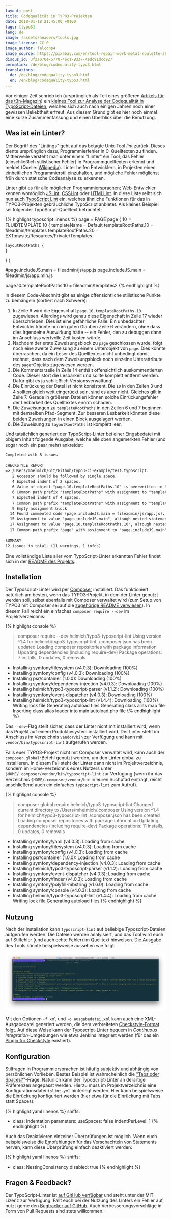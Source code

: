 ```yaml
---
layout: post
title: Codequalität in TYPO3-Projekten
date: 2018-01-18 21:45:00 +0100
tags: [typo3]
lang: de
image: /assets/headers/tools.jpg
image_license: CC-0
image_author: falconp4
image_source: https://pixabay.com/en/tool-repair-work-metal-roulette-2820951/
disqus_id: 3f3a070e-5770-46c1-9337-4edc91dcc927
permalink: /de/blog/codequality-typo3.html
translations:
  de: /de/blog/codequality-typo3.html
  en: /en/blog/codequality-typo3.html
---
```


Vor einiger Zeit schrieb ich (ursprünglich als Teil eines größeren [Artikels für das t3n-Magazin][t3n]) ein [kleines Tool zur Analyse der Codequalität in TypoScript-Dateien][github], welches sich auch nach einigen Jahren noch einer gewissen Beliebtheit erfreut. Aus diesem Grund gibt es hier noch einmal eine kurze Zusammenfassung und einen Überblick über die Benutzung.

<script src="https://asciinema.org/a/1jOJv3Z6onWSdIkTAxAWsGgoy.js" id="asciicast-1jOJv3Z6onWSdIkTAxAWsGgoy" async></script>

## Was ist ein Linter?

Der Begriff des "Lintings" geht auf das betagte Unix-Tool _lint_ zurück. Dieses diente ursprünglich dazu, Programmierfehler in C-Quelltexten zu finden. Mittlerweile versteht man unter einem "Linter" ein Tool, das Fehler (einschließlich stilistischer Fehler) in Programmquelltexten erkennt und meldet (Quelle: [Wikipedia][linter]). Linter helfen Entwicklern, in Projekten einen einheitlichen Programmierstil einzuhalten, und mögliche Fehler möglichst früh durch statische Codeanalyse zu erkennen.

Linter gibt es für alle möglichen Programmiersprachen; Web-Entwickler kennen womöglich [JSLint](http://jslint.com/), [CSSLint](http://csslint.net/) oder [HTMLLint](http://htmlhint.com/). In diese Liste reiht sich nun auch [TypoScript Lint][github] ein, welches ähnliche Funktionen für das in TYPO3-Projekten gebräuchliche TypoScript anbietet. Als kleines Beispiel sei folgender TypoScript-Quelltext betrachtet:

{% highlight typoscript linenos %}
page = PAGE
page  {
  10 = FLUIDTEMPLATE
   10 {
    templateName = Default
    templateRootPaths.10 = fileadmin/templates
   templateRootPaths.20 = EXT:mysite/Resources/Private/Templates

    layoutRootPaths {
    }
  }
}

#page.includeJS.main = fileadmin/js/app.js
page.includeJS.main = fileadmin/js/app.min.js

page.10.templateRootPaths.10 = fileadmin/templates2
{% endhighlight %}

In diesem Code-Abschnitt gibt es einige offensichtliche stilistische Punkte zu bemängeln (sortiert nach Schwere):

1. In Zeile 6 wird die Eigenschaft `page.10.templateRootPaths.10` zugewiesen. Allerdings wird genau diese Eigenschaft in Zeile 17 wieder überschrieben. Dies ist eine gefährliche Falle: Ein unbedachter Entwickler könnte nun im guten Glauben Zeile 6 verändern, ohne dass dies irgendeine Auswirkung hätte -- ein Fehler, den zu debuggen dann im Anschluss wertvolle Zeit kosten würde.
1. Nachdem der erste Zuweisungsblock zu `page` geschlossen wurde, folgt noch eine zweite Zuweisung zu einem Unterobjekt von `page`. Dies könnte überraschen, da ein Leser des Quelltextes nicht unbedingt damit rechnet, dass nach dem Zuweisungsblock noch einzelne Unterattribute des `page`-Objekts zugewiesen werden.
1. Die Kommentarzeile in Zeile 14 enthält offensichtlich auskommentierten Code. Dieser stört die Lesbarkeit und sollte komplett entfernt werden. Dafür gibt es ja schließlich Versionsverwaltung!
1. Die Einrückung der Datei ist nicht konsistent. Die `10` in den Zeilen 3 und 4 sollten gleich weit eingerückt sein, sind es aber nicht. Gleiches gilt in Zeile 7. Gerade in größeren Dateien können solche Einrückungsfehler der Lesbarkeit des Quelltextes enorm schaden.
1. Die Zuweisungen zu `templateRootPaths` in den Zeilen 6 und 7 beginnen mit demselben Pfad-Segment. Zur besseren Lesbarkeit könnten diese beiden Zuweisungen in einen Block ausgelagert werden.
1. Die Zuweisung zu `layoutRootPaths` ist komplett leer.

Und tatsächlich generiert der TypoScript-Linter bei einer Eingabedatei mit obigem Inhalt folgende Ausgabe, welche alle oben angemerkten Fehler (und sogar noch ein paar mehr) ankreidet:

```txt
Completed with 8 issues

CHECKSTYLE REPORT
=> /Users/mhelmich/Git/Github/typo3-ci-example/test.typoscript.
   2 Accessor should be followed by single space.
   4 Expected indent of 2 spaces.
   6 Value of object "page.10.templateRootPaths.10" is overwritten in line 17.
   6 Common path prefix "templateRootPaths" with assignment to "templateRootPaths.20" in line 7. Consider merging them into a nested assignment.
   7 Expected indent of 4 spaces.
   7 Common path prefix "templateRootPaths" with assignment to "templateRootPaths.10" in line 6. Consider merging them into a nested assignment.
   9 Empty assignment block
  14 Found commented code (page.includeJS.main = fileadmin/js/app.js).
  15 Assignment to value "page.includeJS.main", altough nested statement for path "page" exists at line 2.
  17 Assignment to value "page.10.templateRootPaths.10", altough nested statement for path "page" exists at line 2.
  17 Common path prefix "page" with assignment to "page.includeJS.main" in line 15. Consider merging them into a nested assignment.

SUMMARY
12 issues in total. (11 warnings, 1 infos)
```

Eine vollständige Liste aller vom TypoScript-Linter erkannten Fehler findet sich in der [README des Projekts][github-features].

## Installation

Der Typoscript-Linter wird per [Composer][composer] installiert. Das funktioniert natürlich am besten, wenn das TYPO3-Projekt, in dem der Linter genutzt werden soll, selbst ebenfalls mit Composer verwaltet wird (zum Setup von TYPO3 mit Composer sei auf die [zugehörige README verwiesen][composer-typo3]). In diesem Fall reicht ein einfaches `composer require --dev` im Projektverzeichnis:

{% highlight console %}
> composer require --dev helmich/typo3-typoscript-lint
Using version ^1.4 for helmich/typo3-typoscript-lint
./composer.json has been updated
Loading composer repositories with package information
Updating dependencies (including require-dev)
Package operations: 7 installs, 0 updates, 0 removals
  - Installing symfony/filesystem (v4.0.3): Downloading (100%)
  - Installing symfony/config (v4.0.3): Downloading (100%)
  - Installing psr/container (1.0.0): Downloading (100%)
  - Installing symfony/dependency-injection (v4.0.3): Downloading (100%)
  - Installing helmich/typo3-typoscript-parser (v1.1.2): Downloading (100%)
  - Installing symfony/event-dispatcher (v4.0.3): Downloading (100%)
  - Installing helmich/typo3-typoscript-lint (v1.4.4): Downloading (100%)
Writing lock file
Generating autoload files
Generating  class alias map file
Inserting class alias loader into main autoload.php file
{% endhighlight %}

Das `--dev`-Flag stellt sicher, dass der Linter nicht mit installiert wird, wenn das Projekt auf einem Produktivsystem installiert wird. Der Linter steht im Anschluss im Verzeichnis `vendor/bin` zur Verfügung und kann mit `vendor/bin/typoscript-lint` aufgerufen werden.

Falls euer TYPO3-Projekt nicht mit Composer verwaltet wird, kann auch der `composer global`-Befehl genutzt werden, um den Linter global zu installieren. In diesem Fall steht der Linter dann nicht im Projektverzeichnis, sondern im Home-Verzeichnis eures Nutzers unter `$HOME/.composer/vendor/bin/typoscript-lint` zur Verfügung (wenn ihr das Verzeichnis `$HOME/.composer/vendor/bin` in euren Suchpfad eintragt, reicht anschließend auch ein einfaches `typoscript-lint` zum Aufruf).

{% highlight console %}
> composer global require helmich/typo3-typoscript-lint
Changed current directory to /Users/mhelmich/.composer
Using version ^1.4 for helmich/typo3-typoscript-lint
./composer.json has been created
Loading composer repositories with package information
Updating dependencies (including require-dev)
Package operations: 11 installs, 0 updates, 0 removals
  - Installing symfony/yaml (v4.0.3): Loading from cache
  - Installing symfony/filesystem (v4.0.3): Loading from cache
  - Installing symfony/config (v4.0.3): Loading from cache
  - Installing psr/container (1.0.0): Loading from cache
  - Installing symfony/dependency-injection (v4.0.3): Loading from cache
  - Installing helmich/typo3-typoscript-parser (v1.1.2): Loading from cache
  - Installing symfony/event-dispatcher (v4.0.3): Loading from cache
  - Installing symfony/finder (v4.0.3): Loading from cache
  - Installing symfony/polyfill-mbstring (v1.6.0): Loading from cache
  - Installing symfony/console (v4.0.3): Loading from cache
  - Installing helmich/typo3-typoscript-lint (v1.4.4): Loading from cache
Writing lock file
Generating autoload files
{% endhighlight %}

## Nutzung

Nach der Installation kann `typoscript-lint` auf beliebige Typoscript-Dateien aufgerufen werden. Die Dateien werden analyisiert, und das Tool wird euch auf Stilfehler (und auch echte Fehler) im Quelltext hinweisen. Die Ausgabe des Tools könnte beispielsweise aussehen wie folgt:

![Ausgabe von `typoscript-lint`](/assets/posts/typoscript-lint-output.png)

Mit den Optionen `-f xml` und `-o ausgabedatei.xml` kann auch eine XML-Ausgabedatei generiert werden, die dem verbreiteten [Checkstyle-Format][checkstyle] folgt. Auf diese Weise kann der Typoscript-Linter bequem in _Continuous Integration_-Umgebungen wie etwa Jenkins integriert werden (für das ein [Plugin für Checkstyle][checkstyle-jenkins] existiert).

## Konfiguration

Stilfragen in Programmiersprachen ist häufig subjektiv und abhängig von persönlichen Vorlieben. Bestes Beispiel ist wahrscheinlich die ["Tabs oder Spaces?"](https://www.youtube.com/watch?v=SsoOG6ZeyUI)-Frage. Natürlich kann der TypoScript-Linter an derartige Präferenzen angepasst werden. Hierzu muss im Projektverzeichnis eine Konfigurationsdatei `tslint.yml` hinterlegt werden. Hier kann beispielsweise die Einrückung konfiguriert werden (hier etwa für die Einrückung mit Tabs statt Spaces):

{% highlight yaml linenos %}
sniffs:
  - class: Indentation
    parameters:
      useSpaces: false
      indentPerLevel: 1
{% endhighlight %}

Auch das Deaktivieren einzelner Überprüfungen ist möglich. Wenn euch beispielsweise die Empfehlungen für das Verschachteln von Statements nerven, kann diese Überprüfung einfach deaktiviert werden:

{% highlight yaml linenos %}
sniffs:
  - class: NestingConsistency
    disabled: true
{% endhighlight %}

## Fragen & Feedback?

Der TypoScript-Linter ist [auf GitHub verfügbar][github] und steht unter der MIT-Lizenz zur Verfügung. Fällt euch bei der Nutzung des Linters ein Fehler auf, nutzt gerne den [Bugtracker auf GitHub][github-issues]. Auch Verbesserungsvorschläge in Form von Pull Requests sind stets willkommen.

[linter]: https://en.wikipedia.org/wiki/Lint_(software)
[composer]: https://getcomposer.org/
[composer-typo3]: https://github.com/TYPO3/TYPO3.CMS.BaseDistribution
[github]: https://github.com/martin-helmich/typo3-typoscript-lint
[github-features]: https://github.com/martin-helmich/typo3-typoscript-lint#features
[github-issues]: https://github.com/martin-helmich/typo3-typoscript-lint/issues
[t3n]: https://t3n.de/magazin/continuous-integration-typo3-236672/
[checkstyle]: http://checkstyle.sourceforge.net/
[checkstyle-jenkins]: https://wiki.jenkins.io/display/JENKINS/Checkstyle+Plugin
